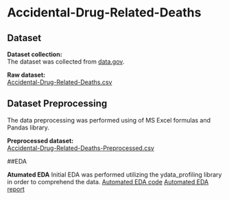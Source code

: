 # Accidental-Drug-Related-Deaths

## Dataset

**Dataset collection:**  
The dataset was collected from [data.gov](https://catalog.data.gov/dataset/accidental-drug-related-deaths-2012-2018).

**Raw dataset:**  
[Accidental-Drug-Related-Deaths.csv](https://github.com/suryapraneeth18/Accidental-Drug-Related-Deaths/blob/main/Accidental_Drug_Related_Deaths_2012-2022.csv)

## Dataset Preprocessing

The data preprocessing was performed using of MS Excel formulas and Pandas library.

**Preprocessed dataset:**  
[Accidental-Drug-Related-Deaths-Preprocessed.csv](https://github.com/suryapraneeth18/Accidental-Drug-Related-Deaths/blob/main/preprocessed_drugs_dataset.csv)

##EDA

**Atumated EDA**
Initial EDA was performed utilizing the ydata_profiling library in order to comprehend the data.
[Automated EDA code](https://github.com/suryapraneeth18/Accidental-Drug-Related-Deaths/blob/main/Automated_EDA.ipynb)
[Automated EDA report](https://github.com/suryapraneeth18/Accidental-Drug-Related-Deaths/blob/main/profile_report.html)
